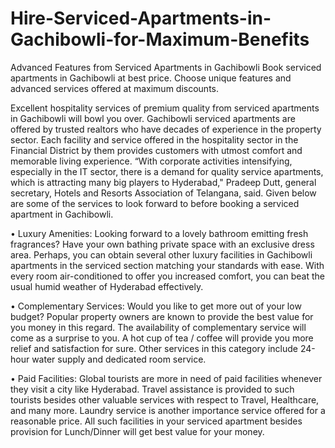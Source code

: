 # Hire-Serviced-Apartments-in-Gachibowli-for-Maximum-Benefits

Advanced Features from Serviced Apartments in Gachibowli 
Book serviced apartments in Gachibowli at best price. Choose unique features and advanced services offered at maximum discounts.

Excellent hospitality services of premium quality from serviced apartments in Gachibowli will bowl you over. Gachibowli serviced apartments are offered by trusted realtors who have decades of experience in the property sector. Each facility and service offered in the hospitality sector in the Financial District by them provides customers with utmost comfort and memorable living experience.
“With corporate activities intensifying, especially in the IT sector, there is a demand for quality service apartments, which is attracting many big players to Hyderabad," Pradeep Dutt, general secretary, Hotels and Resorts Association of Telangana, said.
Given below are some of the services to look forward to before booking a serviced apartment in Gachibowli.

•	Luxury Amenities: 
Looking forward to a lovely bathroom emitting fresh fragrances? Have your own bathing private space with an exclusive dress area. Perhaps, you can obtain several other luxury facilities in Gachibowli apartments in the serviced section matching your standards with ease. With every room air-conditioned to offer you increased comfort, you can beat the usual humid weather of Hyderabad effectively.

•	Complementary Services: 
Would you like to get more out of your low budget? Popular property owners are known to provide the best value for you money in this regard. The availability of complementary service will come as a surprise to you. A hot cup of tea / coffee will provide you more relief and satisfaction for sure. Other services in this category include 24-hour water supply and dedicated room service.

•	Paid Facilities: 
Global tourists are more in need of paid facilities whenever they visit a city like Hyderabad. Travel assistance is provided to such tourists besides other valuable services with respect to Travel, Healthcare, and many more. Laundry service is another importance service offered for a reasonable price. All such facilities in your serviced apartment besides provision for Lunch/Dinner will get best value for your money.
